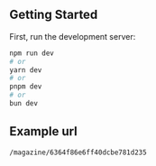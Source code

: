 ## Getting Started

First, run the development server:

```bash
npm run dev
# or
yarn dev
# or
pnpm dev
# or
bun dev
```

## Example url
```
/magazine/6364f86e6ff40dcbe781d235
```